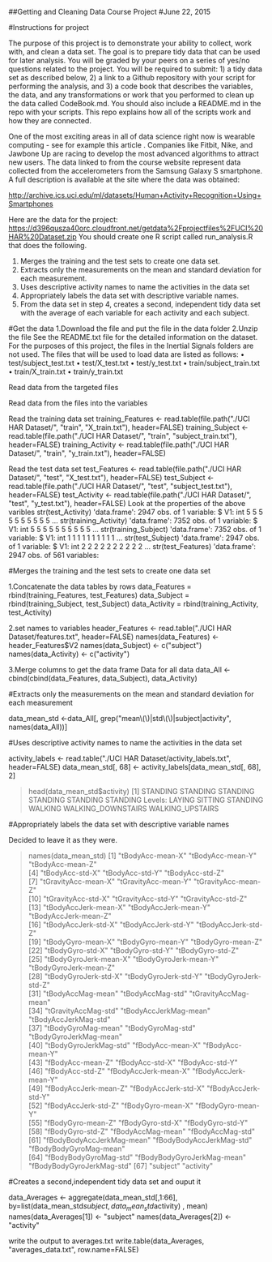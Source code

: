 ##Getting and Cleaning Data Course Project
#June 22, 2015

#Instructions for project

The purpose of this project is to demonstrate your ability to collect, work with, and clean a data set. The goal is to prepare tidy data that can be used for later analysis. You will be graded by your peers on a series of yes/no questions related to the project. You will be required to submit: 1) a tidy data set as described below, 2) a link to a Github repository with your script for performing the analysis, and 3) a code book that describes the variables, the data, and any transformations or work that you performed to clean up the data called CodeBook.md. You should also include a README.md in the repo with your scripts. This repo explains how all of the scripts work and how they are connected.

One of the most exciting areas in all of data science right now is wearable computing - see for example this article . Companies like Fitbit, Nike, and Jawbone Up are racing to develop the most advanced algorithms to attract new users. The data linked to from the course website represent data collected from the accelerometers from the Samsung Galaxy S smartphone. A full description is available at the site where the data was obtained:

http://archive.ics.uci.edu/ml/datasets/Human+Activity+Recognition+Using+Smartphones

Here are the data for the project:
https://d396qusza40orc.cloudfront.net/getdata%2Fprojectfiles%2FUCI%20HAR%20Dataset.zip
You should create one R script called run_analysis.R that does the following.
1.	Merges the training and the test sets to create one data set.
2.	Extracts only the measurements on the mean and standard deviation for each measurement.
3.	Uses descriptive activity names to name the activities in the data set
4.	Appropriately labels the data set with descriptive variable names.
5.	From the data set in step 4, creates a second, independent tidy data set with the average of each variable for each activity and each subject.


#Get the data
1.Download the file and put the file in the data folder
2.Unzip the file
See the README.txt file for the detailed information on the dataset. For the purposes of this project, the files in the Inertial Signals folders are not used. The files that will be used to load data are listed as follows:
•	test/subject_test.txt
•	test/X_test.txt
•	test/y_test.txt
•	train/subject_train.txt
•	train/X_train.txt
•	train/y_train.txt

Read data from the targeted files

Read data from the files into the variables

Read the training data set
training_Features <-  read.table(file.path("./UCI HAR Dataset/", "train", "X_train.txt"), header=FALSE)
training_Subject <-  read.table(file.path("./UCI HAR Dataset/", "train", "subject_train.txt"), header=FALSE)
training_Activity <- read.table(file.path("./UCI HAR Dataset/", "train", "y_train.txt"), header=FALSE)

Read the test data set
test_Features <- read.table(file.path("./UCI HAR Dataset/", "test", "X_test.txt"), header=FALSE)
test_Subject <- read.table(file.path("./UCI HAR Dataset/", "test", "subject_test.txt"), header=FALSE)
test_Activity <- read.table(file.path("./UCI HAR Dataset/", "test", "y_test.txt"), header=FALSE)
Look at the properties of the above varibles
str(test_Activity)
 'data.frame':    2947 obs. of  1 variable:
 $ V1: int  5 5 5 5 5 5 5 5 5 5 ...
str(training_Activity)
 'data.frame':    7352 obs. of  1 variable:
  $ V1: int  5 5 5 5 5 5 5 5 5 5 ...
str(training_Subject)
 'data.frame':    7352 obs. of  1 variable:
  $ V1: int  1 1 1 1 1 1 1 1 1 1 ...
str(test_Subject)
 'data.frame':    2947 obs. of  1 variable:
  $ V1: int  2 2 2 2 2 2 2 2 2 2 ...
str(test_Features)
 'data.frame':    2947 obs. of  561 variables:

#Merges the training and the test sets to create one data set

1.Concatenate the data tables by rows
data_Features = rbind(training_Features, test_Features)
data_Subject = rbind(training_Subject, test_Subject)
data_Activity = rbind(training_Activity, test_Activity)

2.set names to variables
header_Features <- read.table("./UCI HAR Dataset/features.txt", header=FALSE)
names(data_Features) <- header_Features$V2
names(data_Subject) <- c("subject")
names(data_Activity) <- c("activity")

3.Merge columns to get the data frame Data for all data
data_All <- cbind(cbind(data_Features, data_Subject), data_Activity)

#Extracts only the measurements on the mean and standard deviation for each measurement

data_mean_std <-data_All[, grep("mean\\(\\)|std\\(\\)|subject|activity", names(data_All))]

#Uses descriptive activity names to name the activities in the data set

activity_labels <- read.table("./UCI HAR Dataset/activity_labels.txt", header=FALSE)
data_mean_std[, 68] <- activity_labels[data_mean_std[, 68], 2]

> head(data_mean_std$activity)
[1] STANDING STANDING STANDING STANDING STANDING STANDING
Levels: LAYING SITTING STANDING WALKING WALKING_DOWNSTAIRS WALKING_UPSTAIRS

#Appropriately labels the data set with descriptive variable names

Decided to leave it as they were.
> names(data_mean_std)
 [1] "tBodyAcc-mean-X"           "tBodyAcc-mean-Y"           "tBodyAcc-mean-Z"          
 [4] "tBodyAcc-std-X"            "tBodyAcc-std-Y"            "tBodyAcc-std-Z"           
 [7] "tGravityAcc-mean-X"        "tGravityAcc-mean-Y"        "tGravityAcc-mean-Z"       
[10] "tGravityAcc-std-X"         "tGravityAcc-std-Y"         "tGravityAcc-std-Z"        
[13] "tBodyAccJerk-mean-X"       "tBodyAccJerk-mean-Y"       "tBodyAccJerk-mean-Z"      
[16] "tBodyAccJerk-std-X"        "tBodyAccJerk-std-Y"        "tBodyAccJerk-std-Z"       
[19] "tBodyGyro-mean-X"          "tBodyGyro-mean-Y"          "tBodyGyro-mean-Z"         
[22] "tBodyGyro-std-X"           "tBodyGyro-std-Y"           "tBodyGyro-std-Z"          
[25] "tBodyGyroJerk-mean-X"      "tBodyGyroJerk-mean-Y"      "tBodyGyroJerk-mean-Z"     
[28] "tBodyGyroJerk-std-X"       "tBodyGyroJerk-std-Y"       "tBodyGyroJerk-std-Z"      
[31] "tBodyAccMag-mean"          "tBodyAccMag-std"           "tGravityAccMag-mean"      
[34] "tGravityAccMag-std"        "tBodyAccJerkMag-mean"      "tBodyAccJerkMag-std"      
[37] "tBodyGyroMag-mean"         "tBodyGyroMag-std"          "tBodyGyroJerkMag-mean"    
[40] "tBodyGyroJerkMag-std"      "fBodyAcc-mean-X"           "fBodyAcc-mean-Y"          
[43] "fBodyAcc-mean-Z"           "fBodyAcc-std-X"            "fBodyAcc-std-Y"           
[46] "fBodyAcc-std-Z"            "fBodyAccJerk-mean-X"       "fBodyAccJerk-mean-Y"      
[49] "fBodyAccJerk-mean-Z"       "fBodyAccJerk-std-X"        "fBodyAccJerk-std-Y"       
[52] "fBodyAccJerk-std-Z"        "fBodyGyro-mean-X"          "fBodyGyro-mean-Y"         
[55] "fBodyGyro-mean-Z"          "fBodyGyro-std-X"           "fBodyGyro-std-Y"          
[58] "fBodyGyro-std-Z"           "fBodyAccMag-mean"          "fBodyAccMag-std"          
[61] "fBodyBodyAccJerkMag-mean"  "fBodyBodyAccJerkMag-std"   "fBodyBodyGyroMag-mean"    
[64] "fBodyBodyGyroMag-std"      "fBodyBodyGyroJerkMag-mean" "fBodyBodyGyroJerkMag-std" 
[67] "subject"                   "activity"  

#Creates a second,independent tidy data set and ouput it

data_Averages <- aggregate(data_mean_std[,1:66], by=list(data_mean_std$subject, data_mean_std$activity) , mean)
names(data_Averages[1]) <- "subject"
names(data_Averages[2]) <- "activity"

write the output to averages.txt
write.table(data_Averages, "averages_data.txt", row.name=FALSE)


